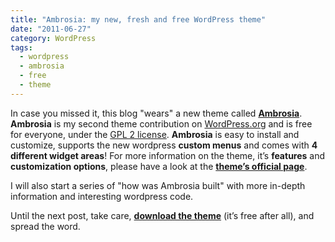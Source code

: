 ```yaml
---
title: "Ambrosia: my new, fresh and free WordPress theme"
date: "2011-06-27"
category: WordPress
tags:
  - wordpress
  - ambrosia
  - free
  - theme
---
```


In case you missed it, this blog "wears" a new theme called **[Ambrosia](http://wordpress.org/extend/themes/ambrosia "Ambrosia theme")**. **Ambrosia** is my second theme contribution on [WordPress.org](http://wordpress.org/ "Wordpress.org") and is free for everyone, under the [GPL 2 license](http://www.gnu.org/licenses/gpl-2.0.html "GPL 2 license"). **Ambrosia** is easy to install and customize, supports the new wordpress **custom menus** and comes with **4 different widget areas**! For more information on the theme, it’s **features** and **customization options**, please have a look at the **[theme’s official page](http://phrappe.com/ambrosia-theme/ "Ambrosia's theme official page")**.

I will also start a series of "how was Ambrosia built" with more in-depth information and interesting wordpress code.

Until the next post, take care, **[download the theme](http://wordpress.org/extend/themes/ambrosia "Download Ambrosia theme")** (it’s free after all), and spread the word.
